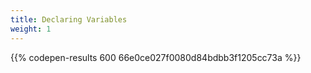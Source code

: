 ```yaml
---
title: Declaring Variables
weight: 1
---
```


{{% codepen-results 600 66e0ce027f0080d84bdbb3f1205cc73a %}}

